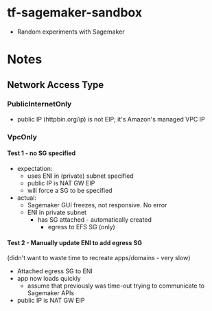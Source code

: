 # tf-sagemaker-sandbox

- Random experiments with Sagemaker

# Notes

## Network Access Type

### PublicInternetOnly

- public IP (httpbin.org/ip) is not EIP; it's Amazon's managed VPC IP

### VpcOnly

#### Test 1 - no SG specified

- expectation: 
  - uses ENI in (private) subnet specified
  - public IP is NAT GW EIP
  - will force a SG to be specified
- actual:
  - Sagemaker GUI freezes, not responsive. No error
  - ENI in private subnet
    - has SG attached - automatically created
      - egress to EFS SG (only)

#### Test 2 - Manually update ENI to add egress SG

(didn't want to waste time to recreate apps/domains - very slow)

- Attached egress SG to ENI
- app now loads quickly 
  - assume that previously was time-out trying to communicate to Sagemaker APIs
- public IP is NAT GW EIP

